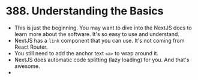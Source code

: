 # 388. Understanding the Basics
- This is just the beginning. You may want to dive into the NextJS docs to learn more about the software. It's so easy to use and understand.
- NextJS has a `link` component that you can use. It's not coming from React Router.
- You still need to add the anchor text `<a>` to wrap around it.
- NextJS does automatic code splitting (lazy loading) for you. And that's awesome.
- 